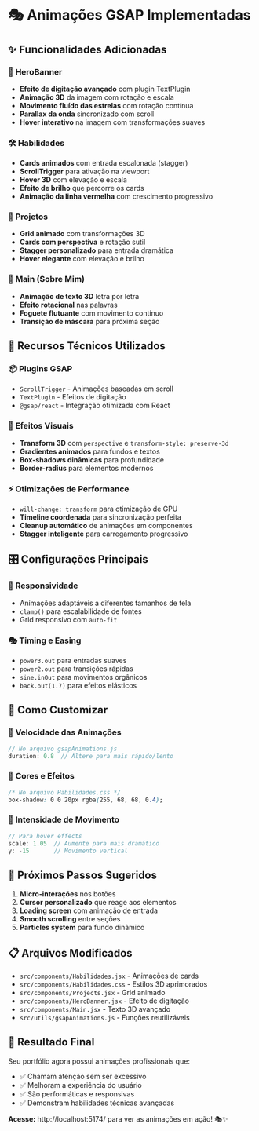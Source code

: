 # 🎭 Animações GSAP Implementadas

## ✨ Funcionalidades Adicionadas

### 🎯 **HeroBanner**
- **Efeito de digitação avançado** com plugin TextPlugin
- **Animação 3D** da imagem com rotação e escala
- **Movimento fluído das estrelas** com rotação contínua
- **Parallax da onda** sincronizado com scroll
- **Hover interativo** na imagem com transformações suaves

### 🛠️ **Habilidades**
- **Cards animados** com entrada escalonada (stagger)
- **ScrollTrigger** para ativação na viewport
- **Hover 3D** com elevação e escala
- **Efeito de brilho** que percorre os cards
- **Animação da linha vermelha** com crescimento progressivo

### 🚀 **Projetos**
- **Grid animado** com transformações 3D
- **Cards com perspectiva** e rotação sutil
- **Stagger personalizado** para entrada dramática
- **Hover elegante** com elevação e brilho

### 📝 **Main (Sobre Mim)**
- **Animação de texto 3D** letra por letra
- **Efeito rotacional** nas palavras
- **Foguete flutuante** com movimento contínuo
- **Transição de máscara** para próxima seção

## 🎪 **Recursos Técnicos Utilizados**

### 📦 **Plugins GSAP**
- `ScrollTrigger` - Animações baseadas em scroll
- `TextPlugin` - Efeitos de digitação
- `@gsap/react` - Integração otimizada com React

### 🎨 **Efeitos Visuais**
- **Transform 3D** com `perspective` e `transform-style: preserve-3d`
- **Gradientes animados** para fundos e textos
- **Box-shadows dinâmicas** para profundidade
- **Border-radius** para elementos modernos

### ⚡ **Otimizações de Performance**
- `will-change: transform` para otimização de GPU
- **Timeline coordenada** para sincronização perfeita
- **Cleanup automático** de animações em componentes
- **Stagger inteligente** para carregamento progressivo

## 🎛️ **Configurações Principais**

### 📱 **Responsividade**
- Animações adaptáveis a diferentes tamanhos de tela
- `clamp()` para escalabilidade de fontes
- Grid responsivo com `auto-fit`

### 🎭 **Timing e Easing**
- `power3.out` para entradas suaves
- `power2.out` para transições rápidas
- `sine.inOut` para movimentos orgânicos
- `back.out(1.7)` para efeitos elásticos

## 🎯 **Como Customizar**

### 🔧 **Velocidade das Animações**
```javascript
// No arquivo gsapAnimations.js
duration: 0.8  // Altere para mais rápido/lento
```

### 🎨 **Cores e Efeitos**
```css
/* No arquivo Habilidades.css */
box-shadow: 0 0 20px rgba(255, 68, 68, 0.4);
```

### 📏 **Intensidade de Movimento**
```javascript
// Para hover effects
scale: 1.05  // Aumente para mais dramático
y: -15       // Movimento vertical
```

## 🚀 **Próximos Passos Sugeridos**

1. **Micro-interações** nos botões
2. **Cursor personalizado** que reage aos elementos
3. **Loading screen** com animação de entrada
4. **Smooth scrolling** entre seções
5. **Particles system** para fundo dinâmico

## 📋 **Arquivos Modificados**

- `src/components/Habilidades.jsx` - Animações de cards
- `src/components/Habilidades.css` - Estilos 3D aprimorados
- `src/components/Projects.jsx` - Grid animado
- `src/components/HeroBanner.jsx` - Efeito de digitação
- `src/components/Main.jsx` - Texto 3D avançado
- `src/utils/gsapAnimations.js` - Funções reutilizáveis

## 🎉 **Resultado Final**

Seu portfólio agora possui animações profissionais que:
- ✅ Chamam atenção sem ser excessivo
- ✅ Melhoram a experiência do usuário
- ✅ São performáticas e responsivas
- ✅ Demonstram habilidades técnicas avançadas

**Acesse:** http://localhost:5174/ para ver as animações em ação! 🎭✨